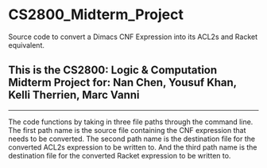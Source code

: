 # CS2800_Midterm_Project
Source code to convert a Dimacs CNF Expression into its ACL2s and Racket equivalent.

This is the CS2800: Logic & Computation Midterm Project for:
  Nan Chen, Yousuf Khan, Kelli Therrien, Marc Vanni
----------------------------------------------------------------------------------------------------------------------------------------------------------------------------------
  
----------------------------------------------------------------------------------------------------------------------------------------------------------------------------------
The code functions by taking in three file paths through the command line. The first path name is the source file containing the CNF expression that needs to be converted. The second path name is the destination file for the converted ACL2s expression to be written to. And the third path name is the destination file for the converted Racket expression to be written to.
